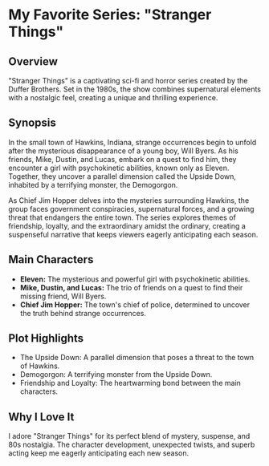 # My Favorite Series: "Stranger Things"

## Overview
"Stranger Things" is a captivating sci-fi and horror series created by the Duffer Brothers. Set in the 1980s, the show combines supernatural elements with a nostalgic feel, creating a unique and thrilling experience.

## Synopsis
In the small town of Hawkins, Indiana, strange occurrences begin to unfold after the mysterious disappearance of a young boy, Will Byers. As his friends, Mike, Dustin, and Lucas, embark on a quest to find him, they encounter a girl with psychokinetic abilities, known only as Eleven. Together, they uncover a parallel dimension called the Upside Down, inhabited by a terrifying monster, the Demogorgon.

As Chief Jim Hopper delves into the mysteries surrounding Hawkins, the group faces government conspiracies, supernatural forces, and a growing threat that endangers the entire town. The series explores themes of friendship, loyalty, and the extraordinary amidst the ordinary, creating a suspenseful narrative that keeps viewers eagerly anticipating each season.

## Main Characters
* **Eleven:** The mysterious and powerful girl with psychokinetic abilities.
* **Mike, Dustin, and Lucas:** The trio of friends on a quest to find their missing friend, Will Byers.
* **Chief Jim Hopper:** The town's chief of police, determined to uncover the truth behind strange occurrences.

## Plot Highlights
- The Upside Down: A parallel dimension that poses a threat to the town of Hawkins.
- Demogorgon: A terrifying monster from the Upside Down.
- Friendship and Loyalty: The heartwarming bond between the main characters.

## Why I Love It
I adore "Stranger Things" for its perfect blend of mystery, suspense, and 80s nostalgia. The character development, unexpected twists, and superb acting keep me eagerly anticipating each new season.


